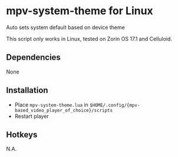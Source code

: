 # mpv-system-theme for Linux
Auto sets system default based on device theme

This script only works in Linux, tested on Zorin OS 17.1 and Celluloid. 

## Dependencies
None

## Installation
- Place `mpv-system-theme.lua` in `$HOME/.config/{mpv-based_video_player_of_choice}/scripts`
- Restart player

## Hotkeys
N.A.
